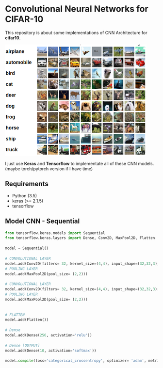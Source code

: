 # Convolutional Neural Networks for CIFAR-10 


This repository is about some implementations of CNN Architecture  for **cifar10**.  

![cifar10][1]

I just use **Keras** and **Tensorflow** to implementate all of these CNN models.  
~~(maybe torch/pytorch version if I have time)~~  


## Requirements

- Python (3.5)
- keras (>= 2.1.5)
- tensorflow


## Model CNN - Sequential


```python
from tensorflow.keras.models import Sequential
from tensorflow.keras.layers import Dense, Conv2D, MaxPool2D, Flatten

model = Sequential()

# CONVOLUTIONAL LAYER
model.add(Conv2D(filters= 32, kernel_size=(4,4), input_shape=(32,32,3), activation='relu'))
# POOLING LAYER
model.add(MaxPool2D(pool_size= (2,2)))

# CONVOLUTIONAL LAYER
model.add(Conv2D(filters= 32, kernel_size=(4,4), input_shape=(32,32,3), activation='relu'))
# POOLING LAYER
model.add(MaxPool2D(pool_size= (2,2)))


# FLATTEN 
model.add(Flatten())

# Dense
model.add(Dense(256, activation='relu'))

# Dense [OUTPUT]
model.add(Dense(10, activation='softmax'))

model.compile(loss='categorical_crossentropy', optimizer= 'adam', metrics= ['accuracy'])
```



  [1]: ./images/cf10.png
